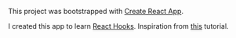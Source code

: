 This project was bootstrapped with [Create React App](https://github.com/facebook/create-react-app).

I created this app to learn [React Hooks](http://reactjs.org).
Inspiration from [this](https://www.youtube.com/watch?v=f6HYLHrYpGs) tutorial.
